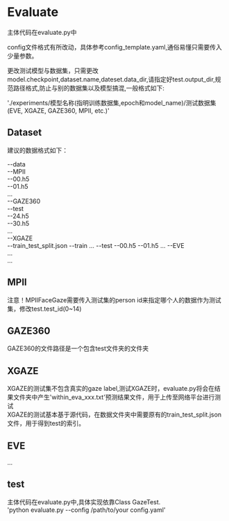 # Evaluate
主体代码在evaluate.py中    
  
config文件格式有所改动，具体参考config_template.yaml,通俗易懂只需要传入少量参数。  
  
更改测试模型与数据集，只需更改model.checkpoint,dataset.name,dateset.data_dir,请指定好test.output_dir,规范路径格式,防止与别的数据集以及模型搞混,一般格式如下:   
  
'./experiments/模型名称(指明训练数据集,epoch和model_name)/测试数据集(EVE, XGAZE, GAZE360, MPII, etc.)'  
  


## Dataset
建议的数据格式如下：  

--data  
    --MPII  
        --00.h5  
        --01.h5  
        ...  
    --GAZE360  
        --test  
            --24.h5  
            --30.h5  
            ...  
    --XGAZE  
        --train_test_split.json
        --train
            ...
        --test
            --00.h5
            --01.h5
            ...
    --EVE  
        ...  
    ...  

## MPII
注意！MPIIFaceGaze需要传入测试集的person id来指定哪个人的数据作为测试集，修改test.test_id(0~14)  

## GAZE360
GAZE360的文件路径是一个包含test文件夹的文件夹   

## XGAZE
XGAZE的测试集不包含真实的gaze label,测试XGAZE时，evaluate.py将会在结果文件夹中产生'within_eva_xxx.txt'预测结果文件，用于上传至网络平台进行测试      
XGAZE的测试基本基于源代码，在数据文件夹中需要原有的train_test_split.json文件，用于得到test的索引。
## EVE
...  

## test
主体代码在evaluate.py中,具体实现依靠Class GazeTest.  
'python evaluate.py --config /path/to/your config.yaml'